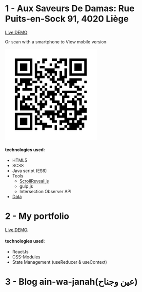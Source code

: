 # 1 - Aux Saveurs De Damas: Rue Puits-en-Sock 91, 4020 Liège

[Live DEMO](https://ahmedsoleimanmad.github.io/Aux-sav-de-damas.io/)

Or scan with a smartphone to View mobile version

![QRcode!](/images/QRcode.png "QRcode")

#### technologies used:

- HTML5
- SCSS
- Java script (ES6)
- Tools
  - [ScrollReveal.js](https://github.com/jlmakes/scrollreveal)
  - gulp.js
  - Intersection Observer API
- [Data](https://ahmedsoleimanmad.github.io/Aux-sav-de-damas.io/dist/menu.json) 

# 2 - My portfolio

[Live DEMO](https://ahmed-soleiman-madfaa.netlify.app/#/).


#### technologies used:

- ReactJs
- CSS-Modules
- State Management (useReducer & useContext)

# 3 - Blog ain-wa-janah(عين وجناح) 
